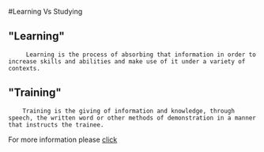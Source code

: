 #Learning Vs Studying  
## "Learning"
         Learning is the process of absorbing that information in order to increase skills and abilities and make use of it under a variety of contexts.  
## "Training"
        Training is the giving of information and knowledge, through speech, the written word or other methods of demonstration in a manner that instructs the trainee. 
For more information please [click](https://www.talentlms.com/elearning/learning-vs-training) 